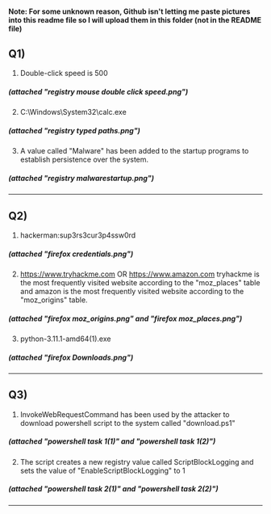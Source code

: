 #### Note: For some unknown reason, Github isn't letting me paste pictures into this readme file so I will upload them in this folder (not in the README file)

## Q1) 
1) Double-click speed is 500
#####		(attached "registry mouse double click speed.png")
2) C:\Windows\System32\calc.exe
#####		(attached "registry typed paths.png")
3) A value called "Malware" has been added to the startup programs to establish persistence over the system.
#####		(attached "registry malwarestartup.png")
---
## Q2)
1) hackerman:sup3rs3cur3p4ssw0rd
#####		(attached "firefox credentials.png")
2) https://www.tryhackme.com OR https://www.amazon.com 
  tryhackme is the most frequently visited website according to the "moz_places" table and amazon is the most frequently visited website according to the
	"moz_origins" table.
#####		(attached "firefox moz_origins.png" and "firefox moz_places.png")
3) python-3.11.1-amd64(1).exe
#####		(attached "firefox Downloads.png")

---
## Q3)
1) InvokeWebRequestCommand has been used by the attacker to download powershell script to the system called "download.ps1"
#####		(attached "powershell task 1(1)" and "powershell task 1(2)")
2) The script creates a new registry value called ScriptBlockLogging and sets the value of "EnableScriptBlockLogging" to 1
#####		(attached "powershell task 2(1)" and "powershell task 2(2)")
---
